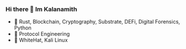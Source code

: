 ### Hi there 👋 Im Kalanamith 
- 🔭 Rust, Blockchain, Cryptography, Substrate, DEFi, Digital Forensics, Python
- 🌱 Protocol Engineering
- 🌱 WhiteHat, Kali Linux

